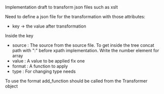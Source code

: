 Implementation draft to transform json files such as xslt

Need to define a json file for the transformation with those attributes:

* key -> the value after transformation

Inside the key
* source : The source from the source file. To get inside the tree concat path with ":" before xpath implementation. Write the number element for array
* value : A value to be applied fix one
* format : A function to apply
* type : For changing type needs

To use the format add_function should be called from the Transformer object

